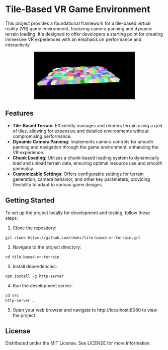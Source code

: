 # Tile-Based VR Game Environment

This project provides a foundational framework for a tile-based virtual reality (VR) game environment, featuring camera panning and dynamic terrain loading. It's designed to offer developers a starting point for creating immersive VR experiences with an emphasis on performance and interactivity.

<p align="center">
  <img src="tile-scrolling.gif" alt="Tile scrolling animation" />
</p>

## Features

- **Tile-Based Terrain**: Efficiently manages and renders terrain using a grid of tiles, allowing for expansive and detailed environments without compromising performance.
- **Dynamic Camera Panning**: Implements camera controls for smooth panning and navigation through the game environment, enhancing the VR experience.
- **Chunk Loading**: Utilizes a chunk-based loading system to dynamically load and unload terrain data, ensuring optimal resource use and smooth gameplay.
- **Customizable Settings**: Offers configurable settings for terrain generation, camera behavior, and other key parameters, providing flexibility to adapt to various game designs.

## Getting Started

To set up the project locally for development and testing, follow these steps:

1. Clone the repository:
```
git clone https://github.com/nhukc/tile-based-vr-terrain.git
```

2. Navigate to the project directory:
```
cd tile-based-vr-terrain
```

3. Install dependencies:
```
npm install -g http-server
```

4. Run the development server:
```
cd src
http-server .
```

5. Open your web browser and navigate to http://localhost:8080 to view the project.

## License

Distributed under the MIT License. See LICENSE for more information.
